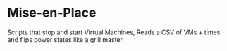 # Mise-en-Place
Scripts that stop and start Virtual Machines, Reads a CSV of VMs + times and flips power states like a grill master
